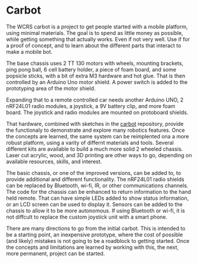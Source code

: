 # Carbot

The WCRS carbot is a project to get people started with a mobile platform, using minimal materials.  The goal is to spend as little money as possible, while getting something that actually works.  Even if not very well.  Use if for a proof of concept, and to learn about the different parts that interact to make a mobile bot.

The base chassis uses 2 TT 130 motors with wheels, mounting brackets, ping pong ball, 6 cell battery holder, a piece of foam board, and some popsicle sticks, with a bit of extra M3 hardware and hot glue.  That is then controlled by an Arduino Uno motor shield.  A power switch is added to the prototyping area of the motor shield.

Expanding that to a remote controlled car needs another Arduino UNO, 2 nRF24L01 radio modules, a joystick, a 9V battery clip, and more foam board.  The joystick and radio modules are mounted on protoboard shields.

That hardware, combined with sketches in the [carbot](https://github.com/WCRSyyc/carbot) repository, provide the functionaly to demonstrate and explore many robotics features.  Once the concepts are learned, the same system can be reimplented ona a more robust platform, using a varity of differnt materials and tools.  Several different kits are available to build a much more solid 2 wheeled chassis.  Laser cut acrylic, wood, and 3D printing are other ways to go, depending on available resources, skills, and interest.

The basic chassis, or one of the improved versions, can be added to, to provide additional and different functionality.  The nRF24L01 radio shields can be replaced by Bluetooth, wi-fi, IR, or other communications channels.  The code for the chassis can be enhanced to return information to the hand held remote.  That can have simple LEDs added to show status information, or an LCD screen can be used to display it.  Sensors can be added to the chassis to allow it to be more autonomous.  If using Bluetooth or wi-fi, it is not diffcult to replace the custom joystick unit with a smart phone.

There are many directions to go from the initial carbot.  This is intended to be a starting point, an inexpensive prototype, where the cost of possible (and likely) mistakes is not going to be a roadblock to getting started.  Once the concepts and limitations are learned by working with this, the next, more permanent, project can be started.
